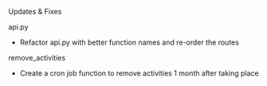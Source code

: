 Updates & Fixes

api.py

- Refactor api.py with better function names and re-order the routes

remove_activities

- Create a cron job function to remove activities 1 month after taking place